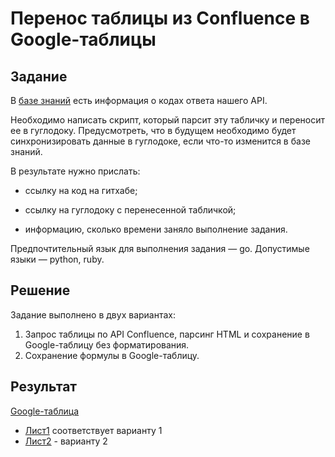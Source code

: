 # Перенос таблицы из Confluence в Google-таблицы

## Задание
В [базе знаний](https://confluence.hflabs.ru/pages/viewpage.action?pageId=1181220999) есть информация о кодах ответа нашего API.

Необходимо написать скрипт, который парсит эту табличку и переносит ее в гуглодоку. Предусмотреть, что в будущем необходимо будет синхронизировать данные в гуглодоке, если что-то изменится в базе знаний.

В результате нужно прислать:

* ссылку на код на гитхабе;

* ссылку на гуглодоку с перенесенной табличкой;

* информацию, сколько времени заняло выполнение задания.

Предпочтительный язык для выполнения задания — go. Допустимые языки — python, ruby.


## Решение

Задание выполнено в двух вариантах: 
1. Запрос таблицы по API Confluence, парсинг HTML и сохранение в Google-таблицу без форматирования.
2. Сохранение формулы в Google-таблицу.

## Результат

[Google-таблицa](https://docs.google.com/spreadsheets/d/19yimGlxzvTzFAzAf6WmdFSrKpuWvRFFVPDRTteGC8Rw/edit#gid=0)

* [Лист1](https://docs.google.com/spreadsheets/d/19yimGlxzvTzFAzAf6WmdFSrKpuWvRFFVPDRTteGC8Rw/edit#gid=0) соответствует варианту 1
* [Лист2](https://docs.google.com/spreadsheets/d/19yimGlxzvTzFAzAf6WmdFSrKpuWvRFFVPDRTteGC8Rw/edit#gid=1854544084) - варианту 2 